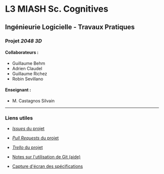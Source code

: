 # L3 MIASH Sc. Cognitives
## Ingénieurie Logicielle - Travaux Pratiques
### Projet *2048 3D*

#### Collaborateurs :
 * Guillaume Behm
 * Adrien Claudel
 * Guillaume Richez
 * Robin Sevillano

#### Enseignant :
 * M. Castagnos Silvain
____
### Liens utiles
 * [*Issues* du projet](https://github.com/SevillanoRobin/Projet-2048-Behm-Claudel-Richez-Sevillano/issues)
 * [*Pull Requests* du projet](https://github.com/SevillanoRobin/Projet-2048-Behm-Claudel-Richez-Sevillano/pulls)
 * [*Trello* du projet](https://trello.com/b/rNTRJGrx/projet-2048-behm-claudel-richez-sevillano)
 
 * [Notes sur l'utilisation de Git (aide)](misc/git-help.md)
 * [Capture d'écran des spécifications](misc/specs.png)
